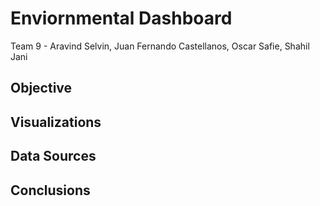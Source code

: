 # Enviornmental Dashboard
Team 9 - Aravind Selvin, Juan Fernando Castellanos, Oscar Safie, Shahil Jani
## Objective


## Visualizations


## Data Sources



## Conclusions

